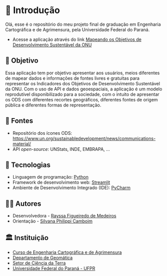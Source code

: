 # 📜 Introdução

Olá, esse é o repositório do meu projeto final de graduação em Engenharia Cartográfica e de Agrimensura, pela Universidade Federal do Paraná.
- Acesse a aplicação através do link [Mapeando os Objetivos de Desenvolvimento Sustentável da ONU](https://share.streamlit.io/rayssafig/projeto2tcc/app.py)

## 🎯 Objetivo

Essa aplicação tem por objetivo apresentar aos usuários, meios diferentes de mapear dados e informações de fontes livres e gratuitas para representar os Indicadores dos Objetivos de Desenvolvimento Sustentável da ONU.
Com o uso de API e dados geoespaciais, a aplicação é um modelo reprodutível disponibilizado para a sociedade, com o intuito de apresentar os ODS com diferentes recortes geográficos, diferentes fontes de origem pública e diferentes formas de representação. 

## 🎲 Fontes
* Repositório dos ícones ODS: https://www.un.org/sustainabledevelopment/news/communications-material/
* API _open-source_: UNStats, INDE, EMBRAPA, ...

## 🔌 Tecnologias

* Linguagem de programação: [Python](https://www.python.org/)
* Framework de desenvolvimento web: [Streamlit](https://streamlit.io/)
* Ambiente de Desenvolvimento Integrado (IDE): [PyCharm](https://www.jetbrains.com/pt-br/pycharm/)

## 👩‍🔬 Autores

* Desenvolvedora - [Rayssa Figueiredo de Medeiros](https://github.com/rayssafig)
* Orientação - [Silvana Philippi Camboim](https://github.com/SilvanaCamboim)

## 🏛 Instituição

* [Curso de Engenharia Cartográfica e de Agrimensura](http://www.cartografica.ufpr.br/)
* [Departamento de Geomática](http://www.geomatica.ufpr.br/)
* [Setor de Ciência da Terra](http://www.terra.ufpr.br/)
* [Universidade Federal do Paraná - UFPR](https://www.ufpr.br/portalufpr/)